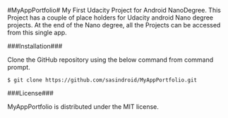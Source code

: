 #MyAppPortfolio#
My First Udacity Project for Android NanoDegree. This Project has a couple of place holders for Udacity android Nano degree projects.
At the end of the Nano degree, all the Projects can be accessed from this single app.

###Installation###

Clone the GitHub repository using the below command from command prompt.

`$ git clone https://github.com/sasindroid/MyAppPortfolio.git`

###License###

MyAppPortfolio is distributed under the MIT license.
